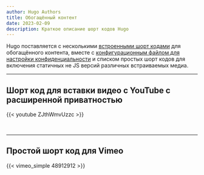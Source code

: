 ```yaml
---
author: Hugo Authors
title: Обогащённый контент
date: 2023-02-09
description: Краткое описание шорт кодов Hugo
---
```


Hugo поставляется с несколькими [встроенными шорт кодами](https://gohugo.io/content-management/shortcodes/#use-hugos-built-in-shortcodes) для обогащённого контента, вместе с [конфигурационным файлом для настройки конфиденциальности](https://gohugo.io/about/hugo-and-gdpr/) и списком простых шорт кодов для включения статичных не JS версий различных встраиваемых медиа.
<!--more-->
---

## Шорт код для вставки видео с YouTube с расширенной приватностью

{{< youtube ZJthWmvUzzc >}}

<br>

---


## Простой шорт код для Vimeo 

{{< vimeo_simple 48912912 >}}
